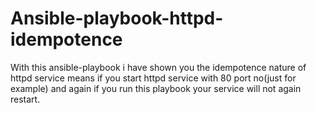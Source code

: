 # Ansible-playbook-httpd-idempotence

With this ansible-playbook i have shown you the idempotence nature of httpd service means if you start httpd service with 80 port no(just for example)
and again if you run this playbook your service will not again restart. 
